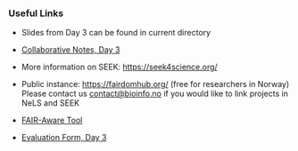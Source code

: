### Useful Links

- Slides from Day 3 can be found in current directory
- [Collaborative Notes, Day 3](https://docs.google.com/document/d/1GQCveErs2cOJyLmpRrjoToGULB8bEKjZAbi-_5hZLPY/edit#)
- More information on SEEK: https://seek4science.org/ 
- Public instance: https://fairdomhub.org/ (free for researchers in Norway) <br>
Please contact us contact@bioinfo.no if you would like to link projects in NeLS and SEEK

- [FAIR-Aware Tool](https://fairaware.dans.knaw.nl/)
- [Evaluation Form, Day 3](https://nettskjema.no/a/272528)
